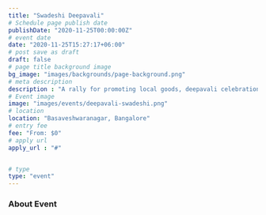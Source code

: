 ```yaml
---
title: "Swadeshi Deepavali"
# Schedule page publish date
publishDate: "2020-11-25T00:00:00Z"
# event date
date: "2020-11-25T15:27:17+06:00"
# post save as draft
draft: false
# page title background image
bg_image: "images/backgrounds/page-background.png"
# meta description
description : "A rally for promoting local goods, deepavali celebration with orphanage kids and police"
# Event image
image: "images/events/deepavali-swadeshi.png"
# location
location: "Basaveshwaranagar, Bangalore"
# entry fee
fee: "From: $0"
# apply url
apply_url : "#"


# type
type: "event"
---
```


### About Event

